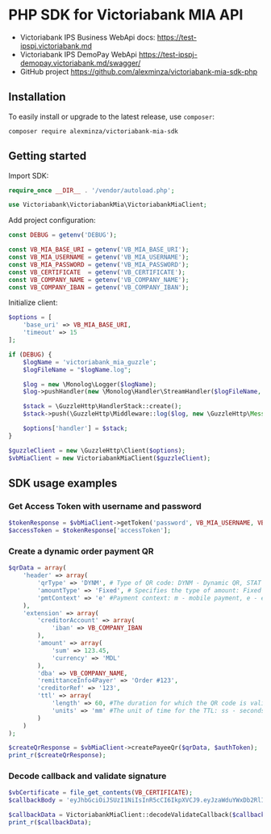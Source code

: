 # PHP SDK for Victoriabank MIA API
* Victoriabank IPS Business WebApi docs: https://test-ipspj.victoriabank.md
* Victoriabank IPS DemoPay WebApi https://test-ipspj-demopay.victoriabank.md/swagger/
* GitHub project https://github.com/alexminza/victoriabank-mia-sdk-php

## Installation
To easily install or upgrade to the latest release, use `composer`:
```shell
composer require alexminza/victoriabank-mia-sdk
```

## Getting started
Import SDK:

```php
require_once __DIR__ . '/vendor/autoload.php';

use Victoriabank\VictoriabankMia\VictoriabankMiaClient;
```

Add project configuration:

```php
const DEBUG = getenv('DEBUG');

const VB_MIA_BASE_URI = getenv('VB_MIA_BASE_URI');
const VB_MIA_USERNAME = getenv('VB_MIA_USERNAME');
const VB_MIA_PASSWORD = getenv('VB_MIA_PASSWORD');
const VB_CERTIFICATE  = getenv('VB_CERTIFICATE');
const VB_COMPANY_NAME = getenv('VB_COMPANY_NAME');
const VB_COMPANY_IBAN = getenv('VB_COMPANY_IBAN');
```

Initialize client:

```php
$options = [
    'base_uri' => VB_MIA_BASE_URI,
    'timeout' => 15
];

if (DEBUG) {
    $logName = 'victoriabank_mia_guzzle';
    $logFileName = "$logName.log";

    $log = new \Monolog\Logger($logName);
    $log->pushHandler(new \Monolog\Handler\StreamHandler($logFileName, \Monolog\Logger::DEBUG));

    $stack = \GuzzleHttp\HandlerStack::create();
    $stack->push(\GuzzleHttp\Middleware::log($log, new \GuzzleHttp\MessageFormatter(\GuzzleHttp\MessageFormatter::DEBUG)));

    $options['handler'] = $stack;
}

$guzzleClient = new \GuzzleHttp\Client($options);
$vbMiaClient = new VictoriabankMiaClient($guzzleClient);
```

## SDK usage examples
### Get Access Token with username and password

```php
$tokenResponse = $vbMiaClient->getToken('password', VB_MIA_USERNAME, VB_MIA_PASSWORD);
$accessToken = $tokenResponse['accessToken'];
```

### Create a dynamic order payment QR

```php
$qrData = array(
    'header' => array(
        'qrType' => 'DYNM', # Type of QR code: DYNM - Dynamic QR, STAT - Static QR, HYBR - Hybrid QR
        'amountType' => 'Fixed', # Specifies the type of amount: Fixed - Dynamic QR, Controlled - Static QR, Free - Hybrid QR
        'pmtContext' => 'e' #Payment context: m - mobile payment, e - e-commerce payment, i - invoice payment, 0 - other
    ),
    'extension' => array(
        'creditorAccount' => array(
            'iban' => VB_COMPANY_IBAN
        ),
        'amount' => array(
            'sum' => 123.45,
            'currency' => 'MDL'
        ),
        'dba' => VB_COMPANY_NAME,
        'remittanceInfo4Payer' => 'Order #123',
        'creditorRef' => '123',
        'ttl' => array(
            'length' => 60, #The duration for which the QR code is valid.
            'units' => 'mm' #The unit of time for the TTL: ss - seconds, mm - minutes
        )
    )
);

$createQrResponse = $vbMiaClient->createPayeeQr($qrData, $authToken);
print_r($createQrResponse);
```

### Decode callback and validate signature

```php
$vbCertificate = file_get_contents(VB_CERTIFICATE);
$callbackBody = 'eyJhbGciOiJSUzI1NiIsInR5cCI6IkpXVCJ9.eyJzaWduYWxDb2RlIjoiRXhwaXJhdGlvbiIsInNpZ25hbER0VG0iOiIyMDI0LTEwLTAxVDE1OjA3OjQ1KzAzOjAwIiwicXJIZWFkZXJVVUlEIjoiYmQxMjA0OWItNjUxZC00MGEwLWIyYmMtZDZhMGY3ZTJiN2M3IiwicXJFeHRlbnNpb25VVUlEIjoiNjU0YWNkNjktNjAyYy00MzUxLTk1OTItODE0M2FlMjhkM2U0IiwicGF5bWVudCI6bnVsbH0.WJ5t8jtg2_6DPrxQNIcu50gsW7cDC8IMdjvOBO9wW3toIdeAljlMPxd_lLCWJiKXToRAVHU7a1EB4mLyzyw1iCcRadnsSqm21TrpDZWTjv3uL-XiMLrWOsGBf0aJJRFcGbysU_ym9YLonQMmYLF0voq39yAPMHO7CLCniSMhVdJ9Q5xnrq52y6Yn5YzefCNb2tAQ-erm-8_mCaF0DWd0UFhPA6TRXyV2l5GCkLbyhlUB9gVoVTdSN-XxA_1aoNTusheZPDH1InL03Bx3G8muaVxOMrMIsVCJJYAaTFKiQTBf0M49oTQpdPWeeS9wHaS7aSS3gUcFsOOEPavj7J8vxg';

$callbackData = VictoriabankMiaClient::decodeValidateCallback($callbackBody, $vbCertificate);
print_r($callbackData);
```
